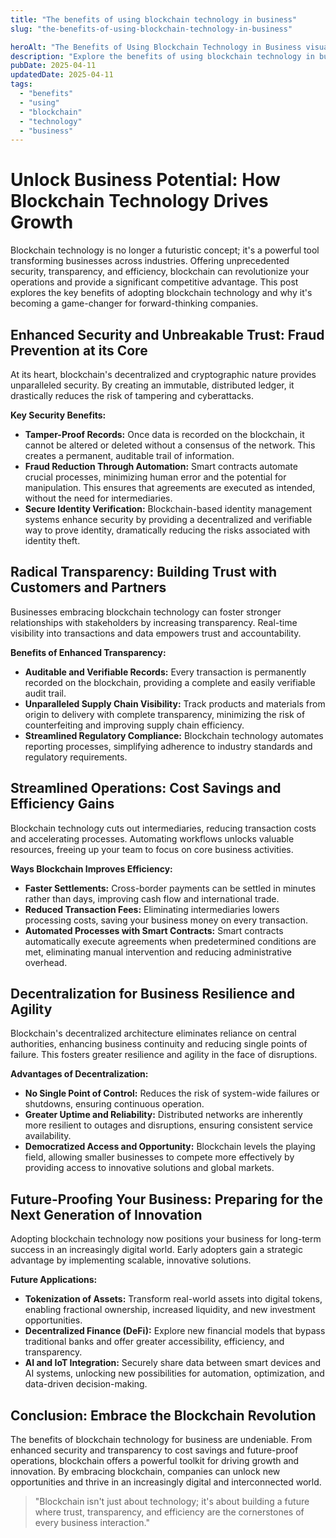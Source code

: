 ```yaml
---
title: "The benefits of using blockchain technology in business"
slug: "the-benefits-of-using-blockchain-technology-in-business"

heroAlt: "The Benefits of Using Blockchain Technology in Business visual cover image"
description: "Explore the benefits of using blockchain technology in business in this detailed guide, offering insights, strategies, and practical tips to enhance your understanding and application of the topic."
pubDate: 2025-04-11
updatedDate: 2025-04-11
tags:
  - "benefits"
  - "using"
  - "blockchain"
  - "technology"
  - "business"
---
```


# Unlock Business Potential: How Blockchain Technology Drives Growth

Blockchain technology is no longer a futuristic concept; it's a powerful tool transforming businesses across industries. Offering unprecedented security, transparency, and efficiency, blockchain can revolutionize your operations and provide a significant competitive advantage. This post explores the key benefits of adopting blockchain technology and why it's becoming a game-changer for forward-thinking companies.

## Enhanced Security and Unbreakable Trust: Fraud Prevention at its Core

At its heart, blockchain's decentralized and cryptographic nature provides unparalleled security. By creating an immutable, distributed ledger, it drastically reduces the risk of tampering and cyberattacks.

**Key Security Benefits:**

- **Tamper-Proof Records:** Once data is recorded on the blockchain, it cannot be altered or deleted without a consensus of the network. This creates a permanent, auditable trail of information.
- **Fraud Reduction Through Automation:** Smart contracts automate crucial processes, minimizing human error and the potential for manipulation. This ensures that agreements are executed as intended, without the need for intermediaries.
- **Secure Identity Verification:** Blockchain-based identity management systems enhance security by providing a decentralized and verifiable way to prove identity, dramatically reducing the risks associated with identity theft.

## Radical Transparency: Building Trust with Customers and Partners

Businesses embracing blockchain technology can foster stronger relationships with stakeholders by increasing transparency. Real-time visibility into transactions and data empowers trust and accountability.

**Benefits of Enhanced Transparency:**

- **Auditable and Verifiable Records:** Every transaction is permanently recorded on the blockchain, providing a complete and easily verifiable audit trail.
- **Unparalleled Supply Chain Visibility:** Track products and materials from origin to delivery with complete transparency, minimizing the risk of counterfeiting and improving supply chain efficiency.
- **Streamlined Regulatory Compliance:** Blockchain technology automates reporting processes, simplifying adherence to industry standards and regulatory requirements.

## Streamlined Operations: Cost Savings and Efficiency Gains

Blockchain technology cuts out intermediaries, reducing transaction costs and accelerating processes. Automating workflows unlocks valuable resources, freeing up your team to focus on core business activities.

**Ways Blockchain Improves Efficiency:**

- **Faster Settlements:** Cross-border payments can be settled in minutes rather than days, improving cash flow and international trade.
- **Reduced Transaction Fees:** Eliminating intermediaries lowers processing costs, saving your business money on every transaction.
- **Automated Processes with Smart Contracts:** Smart contracts automatically execute agreements when predetermined conditions are met, eliminating manual intervention and reducing administrative overhead.

## Decentralization for Business Resilience and Agility

Blockchain's decentralized architecture eliminates reliance on central authorities, enhancing business continuity and reducing single points of failure. This fosters greater resilience and agility in the face of disruptions.

**Advantages of Decentralization:**

- **No Single Point of Control:** Reduces the risk of system-wide failures or shutdowns, ensuring continuous operation.
- **Greater Uptime and Reliability:** Distributed networks are inherently more resilient to outages and disruptions, ensuring consistent service availability.
- **Democratized Access and Opportunity:** Blockchain levels the playing field, allowing smaller businesses to compete more effectively by providing access to innovative solutions and global markets.

## Future-Proofing Your Business: Preparing for the Next Generation of Innovation

Adopting blockchain technology now positions your business for long-term success in an increasingly digital world. Early adopters gain a strategic advantage by implementing scalable, innovative solutions.

**Future Applications:**

- **Tokenization of Assets:** Transform real-world assets into digital tokens, enabling fractional ownership, increased liquidity, and new investment opportunities.
- **Decentralized Finance (DeFi):** Explore new financial models that bypass traditional banks and offer greater accessibility, efficiency, and transparency.
- **AI and IoT Integration:** Securely share data between smart devices and AI systems, unlocking new possibilities for automation, optimization, and data-driven decision-making.

## Conclusion: Embrace the Blockchain Revolution

The benefits of blockchain technology for business are undeniable. From enhanced security and transparency to cost savings and future-proof operations, blockchain offers a powerful toolkit for driving growth and innovation. By embracing blockchain, companies can unlock new opportunities and thrive in an increasingly digital and interconnected world.

> "Blockchain isn't just about technology; it's about building a future where trust, transparency, and efficiency are the cornerstones of every business interaction."
